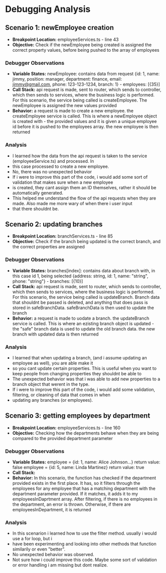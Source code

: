 # Debugging Analysis

## Scenario 1: newEmployee creation

- **Breakpoint Location:** employeeServices.ts - line 43
- **Objective:** Check if the newEmployee being created is assigned the correct property values, before being pushed to the array of employees

### Debugger Observations

- **Variable States:** newEmployee: contains data from request {id: 1, name: jimmy, position: manager, department: finance,
  email: jimmy@gmail.com, phone: 123-123-1234, branch: 1} - employees: [{35}]
- **Call Stack:** api request is made, sent to router, which sends to controller, which then sends to services, where the business logic
  is performed. For this scenario, the service being called is createEmployee. The newEmployee is assigned the new values provided
- **Behavior:** a request is made to create a new employee. the createEmployee service is called.
  This is where a newEmployee object is created with - the provided values and it is given a
  unique employee id before it is pushed to the employees array. the new employee is then returned

### Analysis

- I learned how the data from the api request is taken to the service (employeeService.ts) and processed. In
- this case processed to create a new employee.
- No, there was no unexpected behavior
- If i were to improve this part of the code, i would add some sort of validation that makes sure when a new employee
- is created, they cant assign them an ID themselves, rather it should be automatically generated.
- This helped me understand the flow of the api requests when they are made. Also made me more wary of when there i user input
- that there shouldnt be.

## Scenario 2: updating branches

- **Breakpoint Location:** branchServices.ts - line 85
- **Objective:** Check if the branch being updated is the correct branch, and the correct properties are assigned

### Debugger Observations

- **Variable States:** branches[index]: contains data about branch with, in this case id 1, being selected {address: string, id: 1,
  name: "string", phone: "string"} - branches: [{10}]
- **Call Stack:** api request is made, sent to router, which sends to controller, which then sends to services, where the business logic
  is performed. For this scenario, the service being called is updateBranch. Branch data that shouldnt be passed is deleted, and anything
  that does pass is stored in safeBranchData. safeBranchData is then used to update the branch
- **Behavior:** a request is made to uodate a branch. the updateBranch service is called.
  This is where an ezisting branch object is updated - the "safe" branch data is used to update the old branch data. the new
  branch with updated data is then returned

### Analysis

- I learned that when updating a branch, (and i assume updating an employee as well), you are able make it
- so you cant update certain properties. This is useful when you want to keep people from changing properties they shouldnt be able to
- The unexpected behavior was that i was able to add new properties to a branch object that werent in the type.
- If i were to improve this part of the code, i would add some validation, filtering, or cleaning of data that comes in when
- updating any branches (or employees).

## Scenario 3: getting employees by department

- **Breakpoint Location:** employeeServices.ts - line 160
- **Objective:** Checking how the departments behave when they are being compared to the provided department parameter

### Debugger Observations

- **Variable States:** employee = {id: 1, name: Alice Johnson...}
  return value: false
  employee = {id: 5, name: Linda Martinez}
  return value: true
- **Call Stack:**
- **Behavior:** In this scenario, the function has checked if the department provided exists in the first place. It has, so it
  filters through the employees for any employee that has a matching department with the department parameter provided.
  If it matches, it adds it to my employeesInDaprtment array. After filtering, if there is no employees in the department,
  an error is thrown. Otherwise, if there are employeesInDepartment, it is returned

### Analysis

- In this scenarion i learned how to use the filter method. usually i would use a for loop, but i
- have been experimenting and looking into other methods that function similarily or even "better".
- No unexpected behavior was observed.
- Not sure how i could improve this code. Maybe some sort of validation or error handling i am missing but dont realize.
